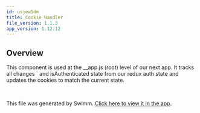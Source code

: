 ```yaml
---
id: usjew5dm
title: Cookie Handler
file_version: 1.1.3
app_version: 1.12.12
---
```


## Overview

This component is used at the \_\_app.js (root) level of our next app. It tracks all changes \` and isAuthenticated state from our redux auth state and updates the cookies to match the current state.

<br/>

This file was generated by Swimm. [Click here to view it in the app](https://app.swimm.io/repos/Z2l0aHViJTNBJTNBY2xhc3NtYXRlLWZyb250ZW5kJTNBJTNBY291cnNlLWNvbm5lY3Q=/docs/usjew5dm).
